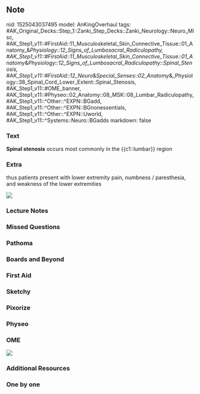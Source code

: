 ## Note
nid: 1525043037495
model: AnKingOverhaul
tags: #AK_Original_Decks::Step_1::Zanki_Step_Decks::Zanki_Neurology::Neuro_Misc, #AK_Step1_v11::#FirstAid::11_Musculoskeletal_Skin_Connective_Tissue::01_Anatomy_&_Physiology::12_Signs_of_Lumbosacral_Radiculopathy, #AK_Step1_v11::#FirstAid::11_Musculoskeletal_Skin_Connective_Tissue::01_Anatomy_&_Physiology::12_Signs_of_Lumbosacral_Radiculopathy::Spinal_Stenosis, #AK_Step1_v11::#FirstAid::12_Neuro_&_Special_Senses::02_Anatomy_&_Physiology::38_Spinal_Cord_Lower_Extent::Spinal_Stenosis, #AK_Step1_v11::#OME_banner, #AK_Step1_v11::#Physeo::02_Anatomy::08_MSK::08_Lumbar_Radiculopathy, #AK_Step1_v11::^Other::^EXPN::BGadd, #AK_Step1_v11::^Other::^EXPN::BGnonessentials, #AK_Step1_v11::^Other::^EXPN::Uworld, #AK_Step1_v11::^Systems::Neuro::BGadds
markdown: false

### Text
<b>Spinal stenosis</b> occurs most commonly in the {{c1::lumbar}}
region

### Extra
thus patients present with lower extremity pain, numbness /
paresthesia, and weakness of the lower extremities
<div><img src="paste-70995809402881%20(1).jpg"></div>

### Lecture Notes


### Missed Questions


### Pathoma


### Boards and Beyond


### First Aid


### Sketchy


### Pixorize


### Physeo


### OME
<div class="ome-widget">
  <a href="https://onlinemeded.org?ref=anki"><img src=
  "_OME_AnkiFlashcards_General_4.png"></a>
</div>

### Additional Resources


### One by one

